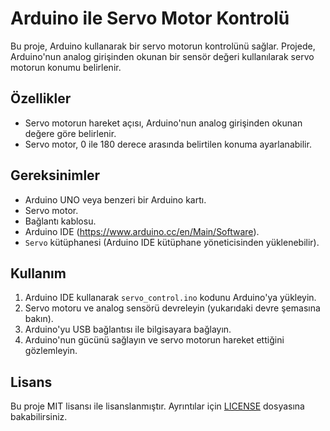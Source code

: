 # Arduino ile Servo Motor Kontrolü

Bu proje, Arduino kullanarak bir servo motorun kontrolünü sağlar. Projede, Arduino'nun analog girişinden okunan bir sensör değeri kullanılarak servo motorun konumu belirlenir.

## Özellikler

- Servo motorun hareket açısı, Arduino'nun analog girişinden okunan değere göre belirlenir.
- Servo motor, 0 ile 180 derece arasında belirtilen konuma ayarlanabilir.

## Gereksinimler

- Arduino UNO veya benzeri bir Arduino kartı.
- Servo motor.
- Bağlantı kablosu.
- Arduino IDE (https://www.arduino.cc/en/Main/Software).
- `Servo` kütüphanesi (Arduino IDE kütüphane yöneticisinden yüklenebilir).

## Kullanım

1. Arduino IDE kullanarak `servo_control.ino` kodunu Arduino'ya yükleyin.
2. Servo motoru ve analog sensörü devreleyin (yukarıdaki devre şemasına bakın).
3. Arduino'yu USB bağlantısı ile bilgisayara bağlayın.
4. Arduino'nun gücünü sağlayın ve servo motorun hareket ettiğini gözlemleyin.

## Lisans

Bu proje MIT lisansı ile lisanslanmıştır. Ayrıntılar için [LICENSE](LICENSE) dosyasına bakabilirsiniz.
